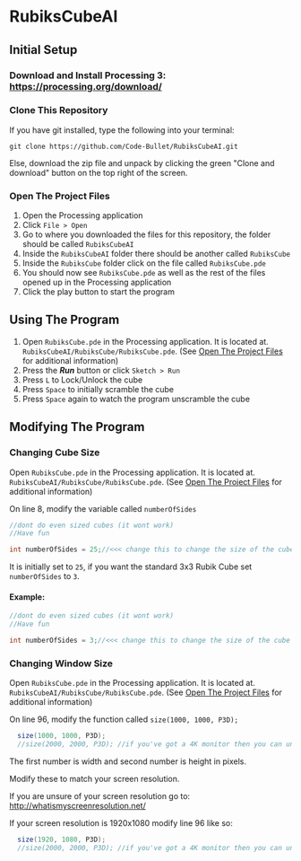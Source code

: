 # RubiksCubeAI
## Initial Setup
### Download and Install Processing 3: https://processing.org/download/

### Clone This Repository

If you have git installed, type the following into your terminal:

```
git clone https://github.com/Code-Bullet/RubiksCubeAI.git
```

Else, download the zip file and unpack by clicking the green "Clone and download" button on the top right of the screen.

### Open The Project Files
1. Open the Processing application
2. Click `File > Open`
3. Go to where you downloaded the files for this repository, the folder should be called `RubiksCubeAI`
4. Inside the `RubiksCubeAI` folder there should be another called `RubiksCube`
5. Inside the `RubiksCube` folder click on the file called `RubiksCube.pde`
6. You should now see `RubiksCube.pde` as well as the rest of the files opened up in the Processing application
7. Click the play button to start the program

## Using The Program
1. Open `RubiksCube.pde` in the Processing application. It is located at. `RubiksCubeAI/RubiksCube/RubiksCube.pde`. (See [Open The Project Files](#open-the-project-files) for additional information)
2. Press the ***Run*** button or click `Sketch > Run`
3. Press `L` to Lock/Unlock the cube
4. Press `Space` to initially scramble the cube
5. Press `Space` again to watch the program unscramble the cube

## Modifying The Program

### Changing Cube Size
Open `RubiksCube.pde` in the Processing application. It is located at. `RubiksCubeAI/RubiksCube/RubiksCube.pde`. (See [Open The Project Files](#open-the-project-files) for additional information)

On line 8, modify the variable called `numberOfSides`

``` java
//dont do even sized cubes (it wont work)
//Have fun

int numberOfSides = 25;//<<< change this to change the size of the cube
```

It is initially set to `25`, if you want the standard 3x3 Rubik Cube set `numberOfSides` to `3`.

#### Example:

``` java
//dont do even sized cubes (it wont work)
//Have fun

int numberOfSides = 3;//<<< change this to change the size of the cube
```

### Changing Window Size
Open `RubiksCube.pde` in the Processing application. It is located at. `RubiksCubeAI/RubiksCube/RubiksCube.pde`. (See [Open The Project Files](#open-the-project-files) for additional information)

On line 96, modify the function called `size(1000, 1000, P3D);`

``` java
  size(1000, 1000, P3D);
  //size(2000, 2000, P3D); //if you've got a 4K monitor then you can uncomment this out to have a bigger window, also make sure to comment out the line before
```

The first number is width and second number is height in pixels.

Modify these to match your screen resolution.

If you are unsure of your screen resolution go to: http://whatismyscreenresolution.net/

If your screen resolution is 1920x1080 modify line 96 like so:

``` java
  size(1920, 1080, P3D);
  //size(2000, 2000, P3D); //if you've got a 4K monitor then you can uncomment this out to have a bigger window, also make sure to comment out the line before
```
